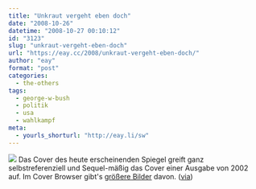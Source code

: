 ```yaml
---
title: "Unkraut vergeht eben doch"
date: "2008-10-26"
datetime: "2008-10-27 00:10:12"
id: "3123"
slug: "unkraut-vergeht-eben-doch"
url: "https://eay.cc/2008/unkraut-vergeht-eben-doch/"
author: "eay"
format: "post"
categories:
  - the-others
tags:
  - george-w-bush
  - politik
  - usa
  - wahlkampf
meta:
  - yourls_shorturl: "http://eay.li/sw"
---
```


![](/uploads/2008/bushkrieger.jpg) Das Cover des heute erscheinenden Spiegel greift ganz selbstreferenziell und Sequel-mäßig das Cover einer Ausgabe von 2002 auf. Im Cover Browser gibt's [größere Bilder](http://www.coverbrowser.com/bushwarriors) davon. ([via](http://www.nerdcore.de/wp/2008/10/26/spiegel-cover-%e2%80%9edie-bush-krieger%e2%80%9c-20022008/))
